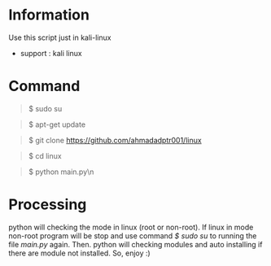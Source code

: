 # Information
Use this script just in kali-linux
- support : kali linux

# Command
> $ sudo su

> $ apt-get update

> $ git clone https://github.com/ahmadadptr001/linux

> $ cd linux

> $ python main.py\n

# Processing
  python will checking the mode in linux (root or non-root). If linux in mode non-root program will be
stop and use command *$ sudo su* to running the file _main.py_ again. Then. python will checking modules
and auto installing if there are module not installed. So, enjoy :)
